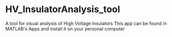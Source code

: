 # HV_InsulatorAnalysis_tool
A tool for visual analysis of High Voltage Insulators
This app can be found in MATLAB's Apps and install it on your personal computer
